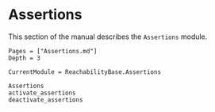 # Assertions

This section of the manual describes the `Assertions` module.

```@contents
Pages = ["Assertions.md"]
Depth = 3
```

```@meta
CurrentModule = ReachabilityBase.Assertions
```

```@docs
Assertions
activate_assertions
deactivate_assertions
```
